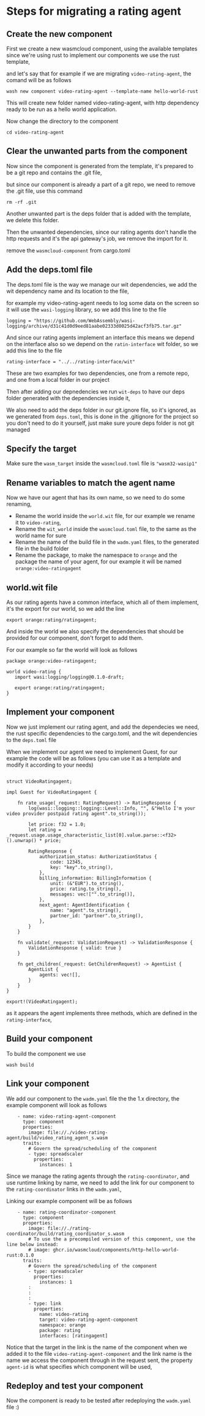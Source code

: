 # Steps for migrating a rating agent

## Create the new component
First we create a new wasmcloud component, using the available templates
since we're using rust to implement our components we use the rust template,

and let's say that for example if we are migrating `video-rating-agent`,
the comand will be as follows

```
wash new component video-rating-agent --template-name hello-world-rust
```

This will create new folder named video-rating-agent, with http dependency ready to be run as a hello world application.

Now change the directory to the component
```
cd video-rating-agent
```

## Clear the unwanted parts from the component

Now since the component is generated from the template, it's prepared to be a git repo and contains the .git file, 

but since our component is already a part of a git repo, we need to remove the .git file, use this command
```
rm -rf .git
```

Another unwanted part is the deps folder that is added with the template, we delete this folder.

Then the unwanted dependencies, since our rating agents don't handle the http requests and it's the api gateway's job, we remove the import for it.

remove the `wasmcloud-component` from cargo.toml
## Add the deps.toml file
The deps.toml file is the way we manage our wit dependencies, we add the wit dependency name and its location to the file, 

for example my video-rating-agent needs to log some data on the screen so it will use the `wasi-logging` library,
so we add this line to the file 
```
logging = "https://github.com/WebAssembly/wasi-logging/archive/d31c41d0d9eed81aabe02333d0025d42acf3fb75.tar.gz"
```

And since our rating agents implement an interface this means we depend on the interface also so we depend on the `ratin-interface` wit folder, so we add this line to the file
```
rating-interface = "../../rating-interface/wit"
```

These are two examples for two dependencies, one from a remote repo, and one from a local folder in our project

Then after adding our depnedencies we run `wit-deps` to have our deps folder generated with the dependencies inside it, 

We also need to add the deps folder in our git.ignore file, so it's ignored, as we generated from `deps.toml`, this is done in the .gitignore for the project so you don't need to do it yourself, just make sure youre deps folder is not git managed

## Specify the target
Make sure the `wasm_target` inside the `wasmcloud.toml` file is `"wasm32-wasip1"`

## Rename variables to match the agent name

Now we have our agent that has its own name, so we need to do some renaming, 

- Rename the world inside the `world.wit` file, for our example we rename it to `video-rating`, 
- Rename the `wit_world` inside the `wasmcloud.toml` file, to the same as the world name for sure
-  Rename the name of the build file in the `wadm.yaml` files, to the generated file in the build folder
- Rename the package, to make the namespace to `orange`  and the package the name of your agent, for our example it will be named `orange:video-ratingagent`

## world.wit file
As our rating agents have a common interface, which all of them implement, it's the export for our world, so we add the line

```
export orange:rating/ratingagent;
```

And inside the world we also specify the dependencies that should be provided for our component, don't forget to add them.

For our example so far the world will look as follows
```
package orange:video-ratingagent;

world video-rating {
   import wasi:logging/logging@0.1.0-draft;  

   export orange:rating/ratingagent;
}
```

## Implement your component

Now we just implement our rating agent, and add the dependecies we need, the rust specific dependencies to the cargo.toml, and the wit dependencies to the `deps.toml` file

When we implement our agent we need to implement Guest, for our example the code will be as follows (you can use it as a template and modify it according to your needs)
```

struct VideoRatingagent;

impl Guest for VideoRatingagent {
   
    fn rate_usage(_request: RatingRequest) -> RatingResponse {
        log(wasi::logging::logging::Level::Info, "", &"Hello I'm your video provider postpaid rating agent".to_string());

        let price: f32 = 1.0;
        let rating = _request.usage.usage_characteristic_list[0].value.parse::<f32>().unwrap() * price;

        RatingResponse {
            authorization_status: AuthorizationStatus {
                code: 12345,
                key: "key".to_string(),
            },
            billing_information: BillingInformation {
                unit: (&"EUR").to_string(),
                price: rating.to_string(),
                messages: vec!["".to_string()],
            },
            next_agent: AgentIdentification {
                name: "agent".to_string(),
                partner_id: "partner".to_string(),
            },
        }
    }

    fn validate(_request: ValidationRequest) -> ValidationResponse {
        ValidationResponse { valid: true }
    }

    fn get_children(_request: GetChildrenRequest) -> AgentList {
        AgentList {
            agents: vec![],
        }
    }
}

export!(VideoRatingagent);
```

as it appears the agent implements three methods, which are defined in the `rating-interface`, 

## Build your component
To build the component we use
```
wash build
```

## Link your component
We add our component to the `wadm.yaml` file the the 1.x directory, the example component will look as follows

```
    - name: video-rating-agent-component
      type: component
      properties:
        image: file://./video-rating-agent/build/video_rating_agent_s.wasm
      traits:
        # Govern the spread/scheduling of the component
        - type: spreadscaler
          properties:
            instances: 1
```

Since we manage the rating agents through the `rating-coordinator`, and use runtime linking by name, we need to add the link for our component to the `rating-coordinator` links in the `wadm.yaml`, 

Linking our example component will be as follows
```
    - name: rating-coordinator-component
      type: component
      properties:
        image: file://./rating-coordinator/build/rating_coordinator_s.wasm
        # To use the a precompiled version of this component, use the line below instead:
        # image: ghcr.io/wasmcloud/components/http-hello-world-rust:0.1.0
      traits:
        # Govern the spread/scheduling of the component
        - type: spreadscaler
          properties:
            instances: 1
        :
        :
        :
        - type: link
          properties:
            name: video-rating
            target: video-rating-agent-component
            namespace: orange
            package: rating
            interfaces: [ratingagent]
```
Notice that the target in the link is the name of the component when we added it to the file `video-rating-agent-component`
and the link name is the name we access the component through in the request sent, the property `agent-id` is what specifies which component will be used,

## Redeploy and test your component

Now the component is ready to be tested after redeploying the `wadm.yaml` file :)